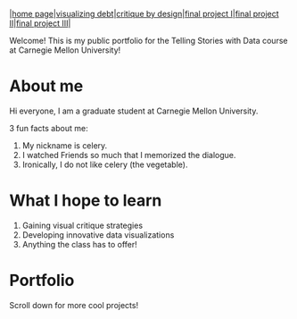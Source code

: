 |[home page](https://celerysally.github.io/portfolio/home_page.md)|[visualizing debt](https://celerysally.github.io/portfolio/visualizing_debt.md)|[critique by design](https://celerysally.github.io/portfolio/critique_by_design.md)|[final project I](https://celerysally.github.io/portfolio/final_project_I.md)|[final project II](https://celerysally.github.io/portfolio/final_project_II.md)|[final project III](https://celerysally.github.io/portfolio/final_project_III.md)|

Welcome! This is my public portfolio for the Telling Stories with Data course at Carnegie Mellon University!

# About me
Hi everyone, I am a graduate student at Carnegie Mellon University.

3 fun facts about me:
1. My nickname is celery.
2. I watched Friends so much that I memorized the dialogue.
3. Ironically, I do not like celery (the vegetable).

# What I hope to learn

1. Gaining visual critique strategies
2. Developing innovative data visualizations
3. Anything the class has to offer!

# Portfolio
Scroll down for more cool projects!
